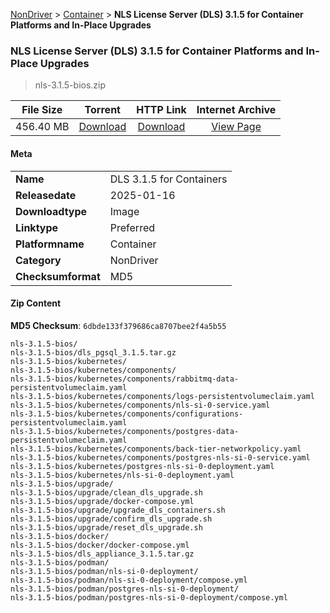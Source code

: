 
[NonDriver](/README.md)  >  [Container](/index/NonDriver/Container.md)  >  **NLS License Server (DLS) 3.1.5 for Container Platforms and In-Place Upgrades**


###    NLS License Server (DLS) 3.1.5 for Container Platforms and In-Place Upgrades

> nls-3.1.5-bios.zip   


| **File Size** | **Torrent**  | **HTTP Link** | **Internet Archive** |
|:-------------:|:------------:|:-------------:|:--------------------:|
| 456.40 MB |  [Download](https://archive.org/download/nvgpu_nls-3.1.5-bios.zip/nvgpu_nls-3.1.5-bios.zip_archive.torrent)       | [Download](https://archive.org/compress/nvgpu_nls-3.1.5-bios.zip) | [View Page](https://archive.org/details/nvgpu_nls-3.1.5-bios.zip)       |

#### Meta

<table>
<tr><td><strong>Name</strong></td><td>DLS 3.1.5 for Containers</td></tr>
<tr><td><strong>Releasedate</strong></td><td>2025-01-16</td></tr>
<tr><td><strong>Downloadtype</strong></td><td>Image</td></tr>
<tr><td><strong>Linktype</strong></td><td>Preferred</td></tr>
<tr><td><strong>Platformname</strong></td><td>Container</td></tr>
<tr><td><strong>Category</strong></td><td>NonDriver</td></tr>
<tr><td><strong>Checksumformat</strong></td><td>MD5</td></tr>
</table>

#### Zip Content

**MD5 Checksum**: `6dbde133f379686ca8707bee2f4a5b55`

```text
nls-3.1.5-bios/
nls-3.1.5-bios/dls_pgsql_3.1.5.tar.gz
nls-3.1.5-bios/kubernetes/
nls-3.1.5-bios/kubernetes/components/
nls-3.1.5-bios/kubernetes/components/rabbitmq-data-persistentvolumeclaim.yaml
nls-3.1.5-bios/kubernetes/components/logs-persistentvolumeclaim.yaml
nls-3.1.5-bios/kubernetes/components/nls-si-0-service.yaml
nls-3.1.5-bios/kubernetes/components/configurations-persistentvolumeclaim.yaml
nls-3.1.5-bios/kubernetes/components/postgres-data-persistentvolumeclaim.yaml
nls-3.1.5-bios/kubernetes/components/back-tier-networkpolicy.yaml
nls-3.1.5-bios/kubernetes/components/postgres-nls-si-0-service.yaml
nls-3.1.5-bios/kubernetes/postgres-nls-si-0-deployment.yaml
nls-3.1.5-bios/kubernetes/nls-si-0-deployment.yaml
nls-3.1.5-bios/upgrade/
nls-3.1.5-bios/upgrade/clean_dls_upgrade.sh
nls-3.1.5-bios/upgrade/docker-compose.yml
nls-3.1.5-bios/upgrade/upgrade_dls_containers.sh
nls-3.1.5-bios/upgrade/confirm_dls_upgrade.sh
nls-3.1.5-bios/upgrade/reset_dls_upgrade.sh
nls-3.1.5-bios/docker/
nls-3.1.5-bios/docker/docker-compose.yml
nls-3.1.5-bios/dls_appliance_3.1.5.tar.gz
nls-3.1.5-bios/podman/
nls-3.1.5-bios/podman/nls-si-0-deployment/
nls-3.1.5-bios/podman/nls-si-0-deployment/compose.yml
nls-3.1.5-bios/podman/postgres-nls-si-0-deployment/
nls-3.1.5-bios/podman/postgres-nls-si-0-deployment/compose.yml
```